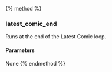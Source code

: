 {% method %}
### latest_comic_end
Runs at the end of the Latest Comic loop.

#### Parameters
None
{% endmethod %}

